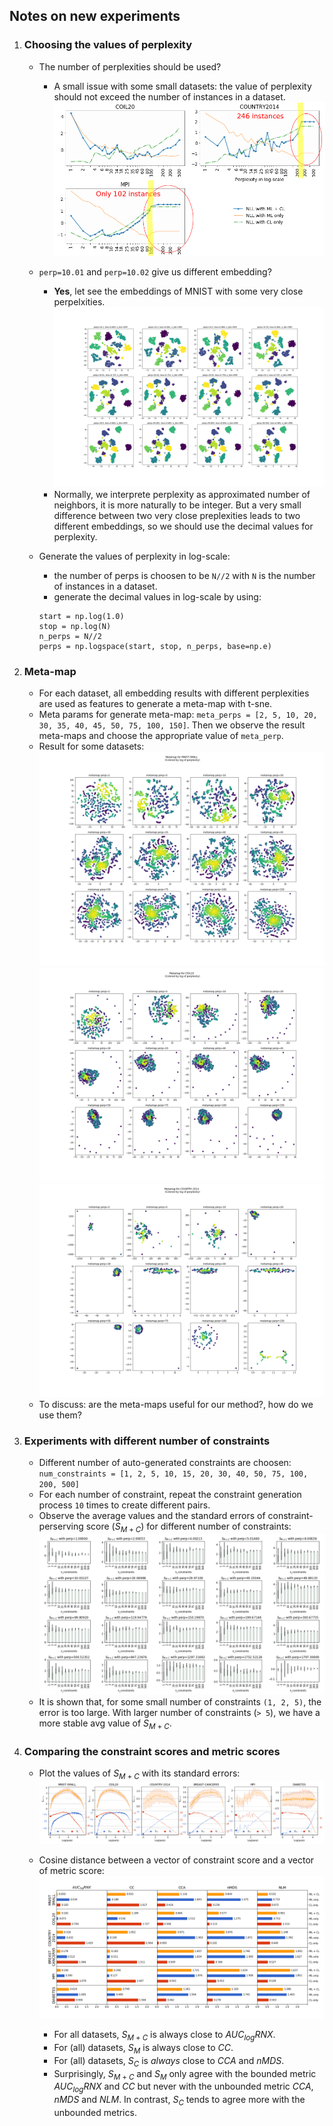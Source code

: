 ## Notes on new experiments

1. ### Choosing the values of perplexity

    + The number of perplexities should be used?        
        * A small issue with some small datasets: the value of perplexity should not exceed the number of instances in a dataset.
        ![](../plots/problem_perp_with_small_dataset.png)
    
    + `perp=10.01` and `perp=10.02` give us different embedding?
        * **Yes**, let see the embeddings of MNIST with some very close perpelxities.
        ![](../plots/[MNIST-SMALL]different_perp.png)
        * Normally, we interprete perplexity as approximated number of neighbors, it is more naturally to be integer. But a very small difference between two very close preplexities leads to two different embeddings, so we should use the decimal values for perplexity.
    
    + Generate the values of perplexity in log-scale:
        * the number of perps is choosen to be `N//2` with `N` is the number of instances in a dataset.
        * generate the decimal values in log-scale by using:
        ```
        start = np.log(1.0)
        stop = np.log(N)
        n_perps = N//2
        perps = np.logspace(start, stop, n_perps, base=np.e)
        ```

2. ### Meta-map
    + For each dataset, all embedding results with different perplexities are used as features to generate a meta-map with t-sne.
    + Meta params for generate meta-map: `meta_perps = [2, 5, 10, 20, 30, 35, 40, 45, 50, 75, 100, 150]`. Then we observe the result meta-maps and choose the appropriate value of `meta_perp`.
    + Result for some datasets:
    ![](../plots/[MNIST-SMALL]metamap.png)
    ![](../plots/[COIL20]metamap.png)
    ![](../plots/[COUNTRY-2014]metamap.png)
    + To discuss: are the meta-maps useful for our method?, how do we use them?

3. ### Experiments with different number of constraints
    + Different number of auto-generated constraints are choosen:
    `num_constraints = [1, 2, 5, 10, 15, 20, 30, 40, 50, 75, 100, 200, 500]`
    + For each number of constraint, repeat the constraint generation process `10` times to create different pairs.
    + Observe the average values and the standard errors of constraint-perserving score ($S_{M+C}$) for different number of constraints:
    ![](../plots/[MNIST-SMALL]S_all_nconstraints_more.png)
    + It is shown that, for some small number of constraints `(1, 2, 5)`, the error is too large. With larger number of constraints (`> 5`), we have a more stable avg value of $S_{M+C}$.

4. ### Comparing the constraint scores and metric scores
    + Plot the values of $S_{M+C}$ with its standard errors:
    ![](../plots/[ALL]constraint_scores.png)
    
    + Cosine distance between a vector of constraint score and a vector of metric score:
    ![](../plots/[ALL]cosine_distance.png)
        * For all datasets, $S_{M+C}$ is always close to $AUC_{log}RNX$.
        * For (all) datasets, $S_M$ is always close to $CC$.
        * For (all) datasets, $S_C$ is _always_ close to $CCA$ and $nMDS$.
        * Surprisingly, $S_{M+C}$ and $S_M$ only agree with the bounded metric $AUC_{log}RNX$ and $CC$ but never with the unbounded metric $CCA, nMDS$ and $NLM$. In contrast, $S_C$ tends to agree more with the unbounded metrics.
